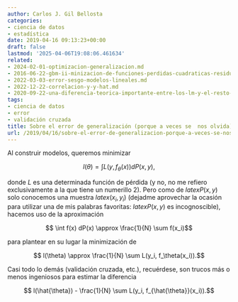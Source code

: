 ```yaml
---
author: Carlos J. Gil Bellosta
categories:
- ciencia de datos
- estadística
date: 2019-04-16 09:13:23+00:00
draft: false
lastmod: '2025-04-06T19:08:06.461634'
related:
- 2024-02-01-optimizacion-generalizacion.md
- 2016-06-22-gbm-ii-minizacion-de-funciones-perdidas-cuadraticas-residuos-y-gradientes.md
- 2022-03-03-error-sesgo-modelos-lineales.md
- 2022-12-22-correlacion-y-y-hat.md
- 2020-09-22-una-diferencia-teorica-importante-entre-los-lm-y-el-resto-de-los-glm.md
tags:
- ciencia de datos
- error
- validación cruzada
title: Sobre el error de generalización (porque a veces se  nos olvida)
url: /2019/04/16/sobre-el-error-de-generalizacion-porque-a-veces-se-nos-olvida/
---
```


Al construir modelos, queremos minimizar

$$ l(\theta) = \int L(y, f_\theta(x))  dP(x,y),$$

donde $L$ es una determinada función de pérdida (y no, no me refiero exclusivamente a la que tiene un numerillo 2). Pero como de $latex P(x,y)$ solo conocemos una muestra $latex (x_i, y_i)$ (dejadme aprovechar la ocasión para utilizar una de mis palabras favoritas: $latex P(x,y)$ es incognoscible), hacemos uso de la aproximación

$$ \int f(x) dP(x) \approx \frac{1}{N} \sum f(x_i)$$

para plantear en su lugar la minimización de

$$ l(\theta) \approx \frac{1}{N} \sum L(y_i, f_\theta(x_i)).$$

Casi todo lo demás (validación cruzada, etc.), recuérdese, son trucos más o menos ingeniosos para estimar la diferencia

$$  l(\hat{\theta}) - \frac{1}{N} \sum L(y_i, f_{\hat{\theta}}(x_i)).$$